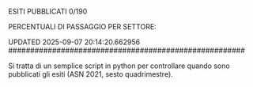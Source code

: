 ESITI PUBBLICATI 0/190 

PERCENTUALI DI PASSAGGIO PER SETTORE:

UPDATED 2025-09-07 20:14:20.662956
###################################################### 

Si tratta di un semplice script in python per controllare quando sono pubblicati gli esiti (ASN 2021, sesto quadrimestre).

